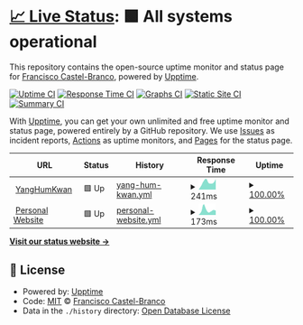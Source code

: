 # [📈 Live Status](https://Khorsan.github.io/upptime): <!--live status--> **🟩 All systems operational**

This repository contains the open-source uptime monitor and status page for [Francisco Castel-Branco](https://Khorsan.github.io/upptime), powered by [Upptime](https://github.com/upptime/upptime).

[![Uptime CI](https://github.com/Khorsan/upptime/workflows/Uptime%20CI/badge.svg)](https://github.com/Khorsan/upptime/actions?query=workflow%3A%22Uptime+CI%22)
[![Response Time CI](https://github.com/Khorsan/upptime/workflows/Response%20Time%20CI/badge.svg)](https://github.com/Khorsan/upptime/actions?query=workflow%3A%22Response+Time+CI%22)
[![Graphs CI](https://github.com/Khorsan/upptime/workflows/Graphs%20CI/badge.svg)](https://github.com/Khorsan/upptime/actions?query=workflow%3A%22Graphs+CI%22)
[![Static Site CI](https://github.com/Khorsan/upptime/workflows/Static%20Site%20CI/badge.svg)](https://github.com/Khorsan/upptime/actions?query=workflow%3A%22Static+Site+CI%22)
[![Summary CI](https://github.com/Khorsan/upptime/workflows/Summary%20CI/badge.svg)](https://github.com/Khorsan/upptime/actions?query=workflow%3A%22Summary+CI%22)

With [Upptime](https://upptime.js.org), you can get your own unlimited and free uptime monitor and status page, powered entirely by a GitHub repository. We use [Issues](https://github.com/Khorsan/upptime/issues) as incident reports, [Actions](https://github.com/Khorsan/upptime/actions) as uptime monitors, and [Pages](https://Khorsan.github.io/upptime) for the status page.

<!--start: status pages-->
<!-- This summary is generated by Upptime (https://github.com/upptime/upptime) -->
<!-- Do not edit this manually, your changes will be overwritten -->
<!-- prettier-ignore -->
| URL | Status | History | Response Time | Uptime |
| --- | ------ | ------- | ------------- | ------ |
| <img alt="" src="https://icons.duckduckgo.com/ip3/yanghumkwan.pt.ico" height="13"> [YangHumKwan](https://yanghumkwan.pt) | 🟩 Up | [yang-hum-kwan.yml](https://github.com/Khorsan/upptime/commits/HEAD/history/yang-hum-kwan.yml) | <details><summary><img alt="Response time graph" src="./graphs/yang-hum-kwan/response-time-week.png" height="20"> 241ms</summary><br><a href="https://uptime.castelexlab.pt/history/yang-hum-kwan"><img alt="Response time 221" src="https://img.shields.io/endpoint?url=https%3A%2F%2Fraw.githubusercontent.com%2FKhorsan%2Fupptime%2FHEAD%2Fapi%2Fyang-hum-kwan%2Fresponse-time.json"></a><br><a href="https://uptime.castelexlab.pt/history/yang-hum-kwan"><img alt="24-hour response time 198" src="https://img.shields.io/endpoint?url=https%3A%2F%2Fraw.githubusercontent.com%2FKhorsan%2Fupptime%2FHEAD%2Fapi%2Fyang-hum-kwan%2Fresponse-time-day.json"></a><br><a href="https://uptime.castelexlab.pt/history/yang-hum-kwan"><img alt="7-day response time 241" src="https://img.shields.io/endpoint?url=https%3A%2F%2Fraw.githubusercontent.com%2FKhorsan%2Fupptime%2FHEAD%2Fapi%2Fyang-hum-kwan%2Fresponse-time-week.json"></a><br><a href="https://uptime.castelexlab.pt/history/yang-hum-kwan"><img alt="30-day response time 228" src="https://img.shields.io/endpoint?url=https%3A%2F%2Fraw.githubusercontent.com%2FKhorsan%2Fupptime%2FHEAD%2Fapi%2Fyang-hum-kwan%2Fresponse-time-month.json"></a><br><a href="https://uptime.castelexlab.pt/history/yang-hum-kwan"><img alt="1-year response time 221" src="https://img.shields.io/endpoint?url=https%3A%2F%2Fraw.githubusercontent.com%2FKhorsan%2Fupptime%2FHEAD%2Fapi%2Fyang-hum-kwan%2Fresponse-time-year.json"></a></details> | <details><summary><a href="https://uptime.castelexlab.pt/history/yang-hum-kwan">100.00%</a></summary><a href="https://uptime.castelexlab.pt/history/yang-hum-kwan"><img alt="All-time uptime 100.00%" src="https://img.shields.io/endpoint?url=https%3A%2F%2Fraw.githubusercontent.com%2FKhorsan%2Fupptime%2FHEAD%2Fapi%2Fyang-hum-kwan%2Fuptime.json"></a><br><a href="https://uptime.castelexlab.pt/history/yang-hum-kwan"><img alt="24-hour uptime 100.00%" src="https://img.shields.io/endpoint?url=https%3A%2F%2Fraw.githubusercontent.com%2FKhorsan%2Fupptime%2FHEAD%2Fapi%2Fyang-hum-kwan%2Fuptime-day.json"></a><br><a href="https://uptime.castelexlab.pt/history/yang-hum-kwan"><img alt="7-day uptime 100.00%" src="https://img.shields.io/endpoint?url=https%3A%2F%2Fraw.githubusercontent.com%2FKhorsan%2Fupptime%2FHEAD%2Fapi%2Fyang-hum-kwan%2Fuptime-week.json"></a><br><a href="https://uptime.castelexlab.pt/history/yang-hum-kwan"><img alt="30-day uptime 100.00%" src="https://img.shields.io/endpoint?url=https%3A%2F%2Fraw.githubusercontent.com%2FKhorsan%2Fupptime%2FHEAD%2Fapi%2Fyang-hum-kwan%2Fuptime-month.json"></a><br><a href="https://uptime.castelexlab.pt/history/yang-hum-kwan"><img alt="1-year uptime 100.00%" src="https://img.shields.io/endpoint?url=https%3A%2F%2Fraw.githubusercontent.com%2FKhorsan%2Fupptime%2FHEAD%2Fapi%2Fyang-hum-kwan%2Fuptime-year.json"></a></details>
| <img alt="" src="https://icons.duckduckgo.com/ip3/franciscocb.xyz.ico" height="13"> [Personal Website](https://franciscocb.xyz) | 🟩 Up | [personal-website.yml](https://github.com/Khorsan/upptime/commits/HEAD/history/personal-website.yml) | <details><summary><img alt="Response time graph" src="./graphs/personal-website/response-time-week.png" height="20"> 173ms</summary><br><a href="https://uptime.castelexlab.pt/history/personal-website"><img alt="Response time 173" src="https://img.shields.io/endpoint?url=https%3A%2F%2Fraw.githubusercontent.com%2FKhorsan%2Fupptime%2FHEAD%2Fapi%2Fpersonal-website%2Fresponse-time.json"></a><br><a href="https://uptime.castelexlab.pt/history/personal-website"><img alt="24-hour response time 128" src="https://img.shields.io/endpoint?url=https%3A%2F%2Fraw.githubusercontent.com%2FKhorsan%2Fupptime%2FHEAD%2Fapi%2Fpersonal-website%2Fresponse-time-day.json"></a><br><a href="https://uptime.castelexlab.pt/history/personal-website"><img alt="7-day response time 173" src="https://img.shields.io/endpoint?url=https%3A%2F%2Fraw.githubusercontent.com%2FKhorsan%2Fupptime%2FHEAD%2Fapi%2Fpersonal-website%2Fresponse-time-week.json"></a><br><a href="https://uptime.castelexlab.pt/history/personal-website"><img alt="30-day response time 167" src="https://img.shields.io/endpoint?url=https%3A%2F%2Fraw.githubusercontent.com%2FKhorsan%2Fupptime%2FHEAD%2Fapi%2Fpersonal-website%2Fresponse-time-month.json"></a><br><a href="https://uptime.castelexlab.pt/history/personal-website"><img alt="1-year response time 173" src="https://img.shields.io/endpoint?url=https%3A%2F%2Fraw.githubusercontent.com%2FKhorsan%2Fupptime%2FHEAD%2Fapi%2Fpersonal-website%2Fresponse-time-year.json"></a></details> | <details><summary><a href="https://uptime.castelexlab.pt/history/personal-website">100.00%</a></summary><a href="https://uptime.castelexlab.pt/history/personal-website"><img alt="All-time uptime 100.00%" src="https://img.shields.io/endpoint?url=https%3A%2F%2Fraw.githubusercontent.com%2FKhorsan%2Fupptime%2FHEAD%2Fapi%2Fpersonal-website%2Fuptime.json"></a><br><a href="https://uptime.castelexlab.pt/history/personal-website"><img alt="24-hour uptime 100.00%" src="https://img.shields.io/endpoint?url=https%3A%2F%2Fraw.githubusercontent.com%2FKhorsan%2Fupptime%2FHEAD%2Fapi%2Fpersonal-website%2Fuptime-day.json"></a><br><a href="https://uptime.castelexlab.pt/history/personal-website"><img alt="7-day uptime 100.00%" src="https://img.shields.io/endpoint?url=https%3A%2F%2Fraw.githubusercontent.com%2FKhorsan%2Fupptime%2FHEAD%2Fapi%2Fpersonal-website%2Fuptime-week.json"></a><br><a href="https://uptime.castelexlab.pt/history/personal-website"><img alt="30-day uptime 100.00%" src="https://img.shields.io/endpoint?url=https%3A%2F%2Fraw.githubusercontent.com%2FKhorsan%2Fupptime%2FHEAD%2Fapi%2Fpersonal-website%2Fuptime-month.json"></a><br><a href="https://uptime.castelexlab.pt/history/personal-website"><img alt="1-year uptime 100.00%" src="https://img.shields.io/endpoint?url=https%3A%2F%2Fraw.githubusercontent.com%2FKhorsan%2Fupptime%2FHEAD%2Fapi%2Fpersonal-website%2Fuptime-year.json"></a></details>

<!--end: status pages-->

[**Visit our status website →**](https://Khorsan.github.io/upptime)

## 📄 License

- Powered by: [Upptime](https://github.com/upptime/upptime)
- Code: [MIT](./LICENSE) © [Francisco Castel-Branco](https://Khorsan.github.io/upptime)
- Data in the `./history` directory: [Open Database License](https://opendatacommons.org/licenses/odbl/1-0/)
